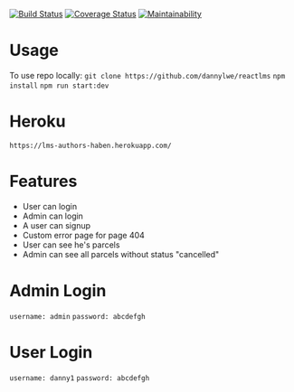 [![Build Status](https://travis-ci.org/dannylwe/reactlms.svg?branch=develop)](https://travis-ci.org/dannylwe/reactlms) [![Coverage Status](https://coveralls.io/repos/github/dannylwe/reactlms/badge.svg?branch=develop)](https://coveralls.io/github/dannylwe/reactlms?branch=develop) [![Maintainability](https://api.codeclimate.com/v1/badges/ab444b11fd6526033d22/maintainability)](https://codeclimate.com/github/dannylwe/reactlms/maintainability)

# Usage

To use repo locally: `git clone https://github.com/dannylwe/reactlms` `npm install` `npm run start:dev`

# Heroku
`https://lms-authors-haben.herokuapp.com/`

# Features
- User can login
- Admin can login
- A user can signup
- Custom error page for page 404
- User can see he's parcels
- Admin can see all parcels without status "cancelled"

# Admin Login
`username: admin` `password: abcdefgh`

# User Login
`username: danny1` `password: abcdefgh`


